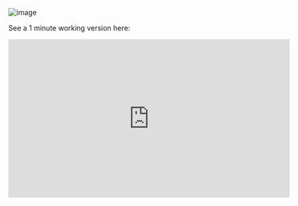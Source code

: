 ![image](https://cloud.githubusercontent.com/assets/20587931/25639425/7f9c5a02-2f51-11e7-84b3-c06c2464c9df.png)

See a 1 minute working version here:
<iframe width="560" height="315" src="https://www.youtube.com/embed/YUXoiNcaWGc" frameborder="0" allowfullscreen></iframe>
